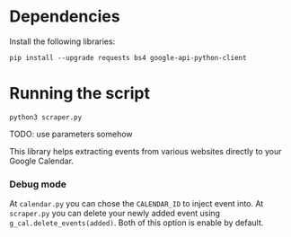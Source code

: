 # Dependencies
Install the following libraries:
```
pip install --upgrade requests bs4 google-api-python-client
```

# Running the script
```
python3 scraper.py
```

TODO: use parameters somehow

This library helps extracting events from various websites directly to your Google Calendar.

### Debug mode
At `calendar.py` you can chose the `CALENDAR_ID` to inject event into.
At `scraper.py` you can delete your newly added event using `g_cal.delete_events(added)`.
Both of this option is enable by default.
